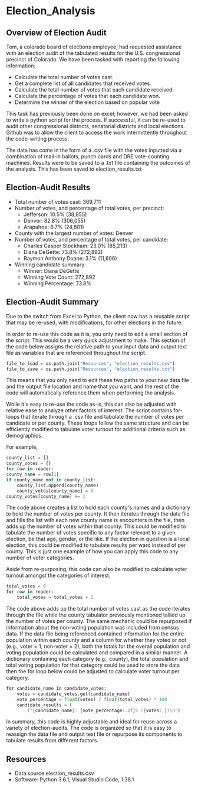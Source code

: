 # Election_Analysis

## Overview of Election Audit
Tom, a colorado board of elections employee, had requested assistance with an election audit of the tabulated results for the U.S. congressional precinct of Colorado. 
We have been tasked with reporting the following information:
  - Calculate the total number of votes cast.
  - Get a complete list of all candidates that received votes. 
  - Calculate the total number of votes that each candidate received.
  - Calculate the percentage of votes that each candidate won.
  - Determine the winner of the election based on popular vote
  
This task has previously been done on excel; however, we had been asked to write a python script for the process. If successful, it can be re-used to audit other congressional districts, senatorial districts and local elections. Github was to allow the client to access the work intermittently throughout the code-writing process.

The data has come in the form of a .csv file with the votes inputted via a combination of mail-in ballots, punch cards and DRE vote-counting machines. Results were to be saved to a .txt file containing the outcomes of the analysis. This has been saved to election_results.txt

## Election-Audit Results
 - Total number of votes cast: 369,711
 - Number of votes, and percentage of total votes, per precinct:
 	- Jefferson: 10.5% (38,855)
	- Denver: 82.8% (306,055)
	- Arapahoe: 6.7% (24,801)
 - County with the largest number of votes: Denver
 - Number of votes, and percentage of total votes, per candidate:
	- Charles Casper Stockham: 23.0% (85,213)
	- Diana DeGette: 73.8% (272,892)
	- Raymon Anthony Doane: 3.1% (11,606)
 - Winning candidate summary:
	- Winner: Diana DeGette
	- Winning Vote Count: 272,892
	- Winning Percentage: 73.8%

## Election-Audit Summary
Due to the switch from Excel to Python, the client now has a reusable script that may be re-used, with modifications, for other elections in the future. 

In order to re-use this code as it is, you only need to edit a small section of the script. This would be a very quick adjustment to make. This section of the code below assigns the relative path to your input data and output text file as variables that are referenced throughout the script.
```python
file_to_load = os.path.join("Resources", "election_results.csv")
file_to_save = os.path.join("Resources", "election_results.txt")
```

This means that you only need to edit these two paths to your new data file and the output file location and name that you want, and the rest of the code will automatically reference them when performing the analysis.

While it's easy to re-use the code as-is, this can also be adjusted with relative ease to analyze other factors of interest.
The script contains for-loops that iterate through a .csv file and tabulate the number of votes per candidate or per county. These loops follow the same structure and can be efficiently modified to tabulate voter turnout for additional criteria such as demographics. 

For example, 
```python
county_list = []
county_votes = {}
for row in reader:
county_name = row[1]
if county_name not in county_list:
	county_list.append(county_name)
 	county_votes[county_name] = 0
county_votes[county_name] += 1
 ```

The code above creates a list to hold each county's names and a dictionary to hold the number of votes per county. It then iterates through the data file and fills the list with each new county name is encounters in the file, then adds up the number of votes within that county.  This could be modified to tabulate the number of votes specific to any factor relevant to a given election, be that age, gender, or the like. If the election in question is a local election, this could be modified to tabulate results per ward instead of per county. This is just one example of how you can apply this code to any number of voter categories.

Aside from re-purposing, this code can also be modified to calculate voter turnout amongst the categories of interest. 

```python
total_votes = 0
for row in reader:        
	total_votes = total_votes + 1
```

The code above adds up the total number of votes cast as the code iterates through the file while the county tabulator previously mentioned tallied up the number of votes per county. The same mechanic could be repurposed if information about the non-voting population was included from census data.  If the data file being referenced contained information for the entire population within each county and a column for whether they voted or not (e.g., voter = 1, non-voter = 2), both the totals for the overall population and voting population could be calculated and compared in a similar manner. A dictionary containing each category (e.g., county), the total population and total voting population for that category could be used to store the data then the for loop below could be adjusted to calculate voter turnout per category. 

```python
for candidate_name in candidate_votes:
	votes = candidate_votes.get(candidate_name)
	vote_percentage = float(votes) / float(total_votes) * 100
	candidate_results = (
		f"{candidate_name}: {vote_percentage:.1f}% ({votes:,})\n")
```

In summary, this code is highly adjustable and ideal for reuse across a variety of election-audits. The code is organized so that it is easy to reassign the data file and output text file or repurpose its components to tabulate results from different factors.


 ## Resources
  - Data source:election_results.csv
  - Software: Python 3.6.1, Visual Studio Code, 1.38.1
